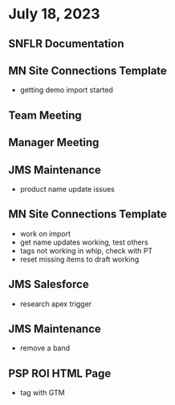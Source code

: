 # July 18, 2023

## SNFLR Documentation

## MN Site Connections Template
- getting demo import started

## Team Meeting

## Manager Meeting

## JMS Maintenance
- product name update issues

## MN Site Connections Template
- work on import
- get name updates working, test others
- tags not working in whip, check with PT
- reset missing items to draft working

## JMS Salesforce
- research apex trigger

## JMS Maintenance
- remove a band

## PSP ROI HTML Page
- tag with GTM